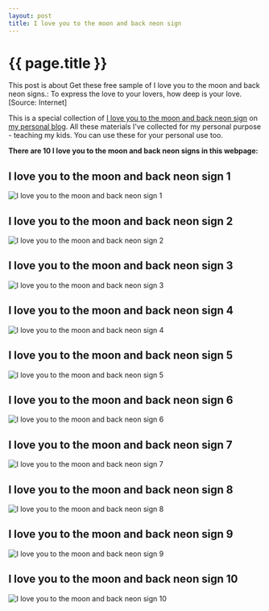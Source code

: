 ```yaml
---
layout: post
title: I love you to the moon and back neon sign
---
```


{{ page.title }}
================

This post is about Get these free sample of I love you to the moon and back neon signs.: To express the love to your lovers, how deep is your love. [Source: Internet]

This is a special collection of [I love you to the moon and back neon sign](https://hoanghabc.github.io/2021/12/15/I-love-you-to-the-moon-and-back-neon-sign.html) on [my personal blog](https://hoanghabc.github.io/). All these materials I've collected for my personal purpose - teaching my kids. You can use these for your personal use too.

**There are 10 I love you to the moon and back neon signs in this webpage:**

## I love you to the moon and back neon sign 1

![I love you to the moon and back neon sign 1](https://hoanghabc.github.io/images/I-love-you-to-the-moon-and-back-neon-sign-1.png)

<script async src="https://pagead2.googlesyndication.com/pagead/js/adsbygoogle.js?client=ca-pub-6753140515841889" crossorigin="anonymous"></script> <ins class="adsbygoogle" style="display:block" data-ad-format="autorelaxed" data-ad-client="ca-pub-6753140515841889" data-ad-slot="5405745125"></ins><script>(adsbygoogle = window.adsbygoogle || []).push({}); </script>

## I love you to the moon and back neon sign 2

![I love you to the moon and back neon sign 2](https://hoanghabc.github.io/images/I-love-you-to-the-moon-and-back-neon-sign-2.png)

## I love you to the moon and back neon sign 3

![I love you to the moon and back neon sign 3](https://hoanghabc.github.io/images/I-love-you-to-the-moon-and-back-neon-sign-3.png)

## I love you to the moon and back neon sign 4

![I love you to the moon and back neon sign 4](https://hoanghabc.github.io/images/I-love-you-to-the-moon-and-back-neon-sign-4.png)

## I love you to the moon and back neon sign 5

![I love you to the moon and back neon sign 5](https://hoanghabc.github.io/images/I-love-you-to-the-moon-and-back-neon-sign-5.png)

## I love you to the moon and back neon sign 6

![I love you to the moon and back neon sign 6](https://hoanghabc.github.io/images/I-love-you-to-the-moon-and-back-neon-sign-6.png)

## I love you to the moon and back neon sign 7

![I love you to the moon and back neon sign 7](https://hoanghabc.github.io/images/I-love-you-to-the-moon-and-back-neon-sign-7.png)

## I love you to the moon and back neon sign 8

![I love you to the moon and back neon sign 8](https://hoanghabc.github.io/images/I-love-you-to-the-moon-and-back-neon-sign-8.png)

## I love you to the moon and back neon sign 9

![I love you to the moon and back neon sign 9](https://hoanghabc.github.io/images/I-love-you-to-the-moon-and-back-neon-sign-9.png)

## I love you to the moon and back neon sign 10

![I love you to the moon and back neon sign 10](https://hoanghabc.github.io/images/I-love-you-to-the-moon-and-back-neon-sign-10.png)

